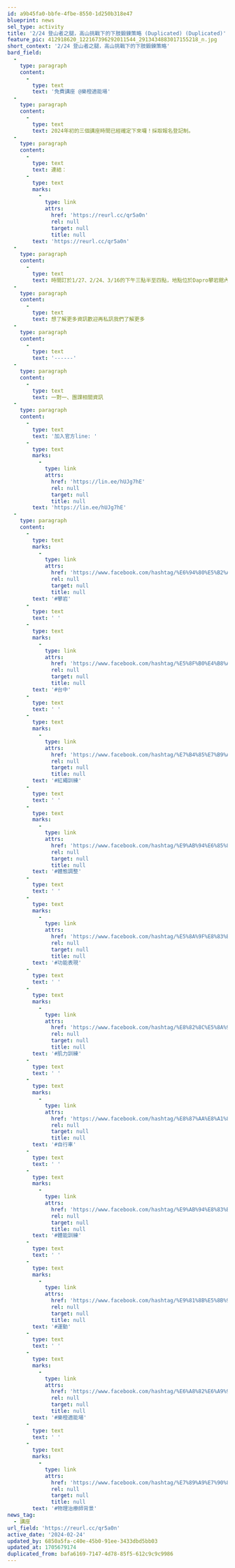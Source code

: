 ```yaml
---
id: a9b45fa0-bbfe-4fbe-8550-1d250b318e47
blueprint: news
sel_type: activity
title: '2/24 登山者之腿，高山挑戰下的下肢鍛鍊策略 (Duplicated) (Duplicated)'
feature_pic: 412918620_122167396292011544_2913434883017155218_n.jpg
short_context: '2/24 登山者之腿，高山挑戰下的下肢鍛鍊策略'
bard_field:
  -
    type: paragraph
    content:
      -
        type: text
        text: '免費講座 @樂橙適能場'
  -
    type: paragraph
    content:
      -
        type: text
        text: 2024年初的三個講座時間已經確定下來囉！採取報名登記制。
  -
    type: paragraph
    content:
      -
        type: text
        text: 連結：
      -
        type: text
        marks:
          -
            type: link
            attrs:
              href: 'https://reurl.cc/qr5a0n'
              rel: null
              target: null
              title: null
        text: 'https://reurl.cc/qr5a0n'
  -
    type: paragraph
    content:
      -
        type: text
        text: 時間訂於1/27、2/24、3/16的下午三點半至四點，地點位於Dapro攀岩館內的伸展區。
  -
    type: paragraph
    content:
      -
        type: text
        text: 想了解更多資訊歡迎再私訊我們了解更多
  -
    type: paragraph
    content:
      -
        type: text
        text: '------'
  -
    type: paragraph
    content:
      -
        type: text
        text: 一對一、團課相關資訊
  -
    type: paragraph
    content:
      -
        type: text
        text: '加入官方line: '
      -
        type: text
        marks:
          -
            type: link
            attrs:
              href: 'https://lin.ee/hUJg7hE'
              rel: null
              target: null
              title: null
        text: 'https://lin.ee/hUJg7hE'
  -
    type: paragraph
    content:
      -
        type: text
        marks:
          -
            type: link
            attrs:
              href: 'https://www.facebook.com/hashtag/%E6%94%80%E5%B2%A9?__eep__=6&__cft__[0]=AZXc-2WpcYVGdelLH-WN7q01MUvW56EM6sX6gNFp0tcaAnkf12mjfAhR7M0SZady0gSORN8Ul1DDZqyLxhl1NlqA7XPc82kAzj1Wf57EG9m6bVEVoRxmWPNclUWSL-aK43sTso-Wn6oT_feauLPH7hzlaq7EbOyXcdM2l2MH1iBH2eJzU126ihfyJcSBm2Cl5tY&__tn__=*NK-R'
              rel: null
              target: null
              title: null
        text: '#攀岩'
      -
        type: text
        text: ' '
      -
        type: text
        marks:
          -
            type: link
            attrs:
              href: 'https://www.facebook.com/hashtag/%E5%8F%B0%E4%B8%AD?__eep__=6&__cft__[0]=AZXc-2WpcYVGdelLH-WN7q01MUvW56EM6sX6gNFp0tcaAnkf12mjfAhR7M0SZady0gSORN8Ul1DDZqyLxhl1NlqA7XPc82kAzj1Wf57EG9m6bVEVoRxmWPNclUWSL-aK43sTso-Wn6oT_feauLPH7hzlaq7EbOyXcdM2l2MH1iBH2eJzU126ihfyJcSBm2Cl5tY&__tn__=*NK-R'
              rel: null
              target: null
              title: null
        text: '#台中'
      -
        type: text
        text: ' '
      -
        type: text
        marks:
          -
            type: link
            attrs:
              href: 'https://www.facebook.com/hashtag/%E7%B4%85%E7%B9%A9%E8%A8%93%E7%B7%B4?__eep__=6&__cft__[0]=AZXc-2WpcYVGdelLH-WN7q01MUvW56EM6sX6gNFp0tcaAnkf12mjfAhR7M0SZady0gSORN8Ul1DDZqyLxhl1NlqA7XPc82kAzj1Wf57EG9m6bVEVoRxmWPNclUWSL-aK43sTso-Wn6oT_feauLPH7hzlaq7EbOyXcdM2l2MH1iBH2eJzU126ihfyJcSBm2Cl5tY&__tn__=*NK-R'
              rel: null
              target: null
              title: null
        text: '#紅繩訓練'
      -
        type: text
        text: ' '
      -
        type: text
        marks:
          -
            type: link
            attrs:
              href: 'https://www.facebook.com/hashtag/%E9%AB%94%E6%85%8B%E8%AA%BF%E6%95%B4?__eep__=6&__cft__[0]=AZXc-2WpcYVGdelLH-WN7q01MUvW56EM6sX6gNFp0tcaAnkf12mjfAhR7M0SZady0gSORN8Ul1DDZqyLxhl1NlqA7XPc82kAzj1Wf57EG9m6bVEVoRxmWPNclUWSL-aK43sTso-Wn6oT_feauLPH7hzlaq7EbOyXcdM2l2MH1iBH2eJzU126ihfyJcSBm2Cl5tY&__tn__=*NK-R'
              rel: null
              target: null
              title: null
        text: '#體態調整'
      -
        type: text
        text: ' '
      -
        type: text
        marks:
          -
            type: link
            attrs:
              href: 'https://www.facebook.com/hashtag/%E5%8A%9F%E8%83%BD%E8%A1%A8%E7%8F%BE?__eep__=6&__cft__[0]=AZXc-2WpcYVGdelLH-WN7q01MUvW56EM6sX6gNFp0tcaAnkf12mjfAhR7M0SZady0gSORN8Ul1DDZqyLxhl1NlqA7XPc82kAzj1Wf57EG9m6bVEVoRxmWPNclUWSL-aK43sTso-Wn6oT_feauLPH7hzlaq7EbOyXcdM2l2MH1iBH2eJzU126ihfyJcSBm2Cl5tY&__tn__=*NK-R'
              rel: null
              target: null
              title: null
        text: '#功能表現'
      -
        type: text
        text: ' '
      -
        type: text
        marks:
          -
            type: link
            attrs:
              href: 'https://www.facebook.com/hashtag/%E8%82%8C%E5%8A%9B%E8%A8%93%E7%B7%B4?__eep__=6&__cft__[0]=AZXc-2WpcYVGdelLH-WN7q01MUvW56EM6sX6gNFp0tcaAnkf12mjfAhR7M0SZady0gSORN8Ul1DDZqyLxhl1NlqA7XPc82kAzj1Wf57EG9m6bVEVoRxmWPNclUWSL-aK43sTso-Wn6oT_feauLPH7hzlaq7EbOyXcdM2l2MH1iBH2eJzU126ihfyJcSBm2Cl5tY&__tn__=*NK-R'
              rel: null
              target: null
              title: null
        text: '#肌力訓練'
      -
        type: text
        text: ' '
      -
        type: text
        marks:
          -
            type: link
            attrs:
              href: 'https://www.facebook.com/hashtag/%E8%87%AA%E8%A1%8C%E8%BB%8A?__eep__=6&__cft__[0]=AZXc-2WpcYVGdelLH-WN7q01MUvW56EM6sX6gNFp0tcaAnkf12mjfAhR7M0SZady0gSORN8Ul1DDZqyLxhl1NlqA7XPc82kAzj1Wf57EG9m6bVEVoRxmWPNclUWSL-aK43sTso-Wn6oT_feauLPH7hzlaq7EbOyXcdM2l2MH1iBH2eJzU126ihfyJcSBm2Cl5tY&__tn__=*NK-R'
              rel: null
              target: null
              title: null
        text: '#自行車'
      -
        type: text
        text: ' '
      -
        type: text
        marks:
          -
            type: link
            attrs:
              href: 'https://www.facebook.com/hashtag/%E9%AB%94%E8%83%BD%E8%A8%93%E7%B7%B4?__eep__=6&__cft__[0]=AZXc-2WpcYVGdelLH-WN7q01MUvW56EM6sX6gNFp0tcaAnkf12mjfAhR7M0SZady0gSORN8Ul1DDZqyLxhl1NlqA7XPc82kAzj1Wf57EG9m6bVEVoRxmWPNclUWSL-aK43sTso-Wn6oT_feauLPH7hzlaq7EbOyXcdM2l2MH1iBH2eJzU126ihfyJcSBm2Cl5tY&__tn__=*NK-R'
              rel: null
              target: null
              title: null
        text: '#體能訓練'
      -
        type: text
        text: ' '
      -
        type: text
        marks:
          -
            type: link
            attrs:
              href: 'https://www.facebook.com/hashtag/%E9%81%8B%E5%8B%95?__eep__=6&__cft__[0]=AZXc-2WpcYVGdelLH-WN7q01MUvW56EM6sX6gNFp0tcaAnkf12mjfAhR7M0SZady0gSORN8Ul1DDZqyLxhl1NlqA7XPc82kAzj1Wf57EG9m6bVEVoRxmWPNclUWSL-aK43sTso-Wn6oT_feauLPH7hzlaq7EbOyXcdM2l2MH1iBH2eJzU126ihfyJcSBm2Cl5tY&__tn__=*NK-R'
              rel: null
              target: null
              title: null
        text: '#運動'
      -
        type: text
        text: ' '
      -
        type: text
        marks:
          -
            type: link
            attrs:
              href: 'https://www.facebook.com/hashtag/%E6%A8%82%E6%A9%99%E9%81%A9%E8%83%BD%E5%A0%B4?__eep__=6&__cft__[0]=AZXc-2WpcYVGdelLH-WN7q01MUvW56EM6sX6gNFp0tcaAnkf12mjfAhR7M0SZady0gSORN8Ul1DDZqyLxhl1NlqA7XPc82kAzj1Wf57EG9m6bVEVoRxmWPNclUWSL-aK43sTso-Wn6oT_feauLPH7hzlaq7EbOyXcdM2l2MH1iBH2eJzU126ihfyJcSBm2Cl5tY&__tn__=*NK-R'
              rel: null
              target: null
              title: null
        text: '#樂橙適能場'
      -
        type: text
        text: ' '
      -
        type: text
        marks:
          -
            type: link
            attrs:
              href: 'https://www.facebook.com/hashtag/%E7%89%A9%E7%90%86%E6%B2%BB%E7%99%82%E5%B8%AB%E8%83%8C%E6%99%AF?__eep__=6&__cft__[0]=AZXc-2WpcYVGdelLH-WN7q01MUvW56EM6sX6gNFp0tcaAnkf12mjfAhR7M0SZady0gSORN8Ul1DDZqyLxhl1NlqA7XPc82kAzj1Wf57EG9m6bVEVoRxmWPNclUWSL-aK43sTso-Wn6oT_feauLPH7hzlaq7EbOyXcdM2l2MH1iBH2eJzU126ihfyJcSBm2Cl5tY&__tn__=*NK-R'
              rel: null
              target: null
              title: null
        text: '#物理治療師背景'
news_tag:
  - 講座
url_field: 'https://reurl.cc/qr5a0n'
active_date: '2024-02-24'
updated_by: 6850a5fa-c40e-45b0-91ee-3433dbd5bb03
updated_at: 1705679174
duplicated_from: bafa6169-7147-4d78-85f5-612c9c9c9986
---
```

